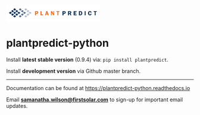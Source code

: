 <img src="docs/_images/FS_PlantPredict_Logo_Horz_RGB-01.png" width="50%" height="50%">

# plantpredict-python

Install **latest stable version** (0.9.4) via: `pip install plantpredict`.

Install **development version** via Github master branch.

---

Documentation can be found at https://plantpredict-python.readthedocs.io

Email **samanatha.wilson@firstsolar.com** to sign-up for important email updates.

